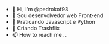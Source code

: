 - 👋 Hi, I’m @pedrokof93
- 👀 Sou desenvolvedor web Front-end
- 🌱 Praticando Javascript e Python
- 💞️ Criando Trashflix
- 📫 How to reach me ...

<!---
pedrokof93/pedrokof93 is a ✨ special ✨ repository because its `README.md` (this file) appears on your GitHub profile.
You can click the Preview link to take a look at your changes.
--->
